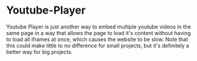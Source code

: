 # Youtube-Player
Youtube Player is just another way to embed multiple youtube videos in the same page in a way that allows the page to load it's content without having to load all iframes at once, which causes the website to be slow.
Note that this could make little to no difference for small projects, but it's definitely a better way for big projects.
